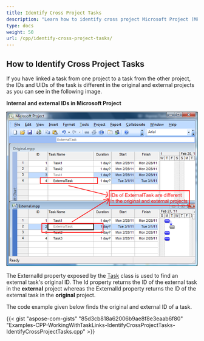 ```yaml
---
title: Identify Cross Project Tasks
description: "Learn how to identify cross project Microsoft Project (MPP/XML) tasks using Aspose.Tasks for Java."
type: docs
weight: 50
url: /cpp/identify-cross-project-tasks/
---
```


## **How to Identify Cross Project Tasks**
If you have linked a task from one project to a task from the other project, the IDs and UIDs of the task is different in the original and external projects as you can see in the following image.

**Internal and external IDs in Microsoft Project**

![showing up cross links in Microsoft Project](identify-cross-project-tasks_1.png)

The ExternalId property exposed by the [Task](https://apireference.aspose.com/tasks/net/aspose.tasks/task) class is used to find an external task's original ID. The Id property returns the ID of the external task in the **external** project whereas the ExternalId property returns the ID of the external task in the **original** project.

The code example given below finds the original and external ID of a task.

{{< gist "aspose-com-gists" "85d3cb818a62006b9ae8f8e3eaab6f80" "Examples-CPP-WorkingWithTaskLinks-IdentifyCrossProjectTasks-IdentifyCrossProjectTasks.cpp" >}}
